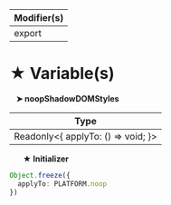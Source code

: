 | Modifier(s)                            |
|----------------------------------------|
| export |

# &#9733; Variable(s)

&nbsp;&nbsp; **&#10148; noopShadowDOMStyles**

| Type                        |
|-----------------------------|
| Readonly&lt;{ applyTo: () =&gt; void; }&gt; |

&nbsp;&nbsp;&nbsp;&nbsp;&nbsp; **&#9733; Initializer**

```ts
Object.freeze({
  applyTo: PLATFORM.noop
})
```